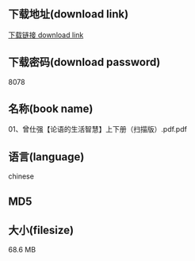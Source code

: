 ## 下载地址(download link)
[下载链接 download link](https://voluble-croquembouche-d321dc.netlify.app/?s=01%E3%80%81%E6%9B%BE%E4%BB%95%E5%BC%BA%E3%80%90%E8%AE%BA%E8%AF%AD%E7%9A%84%E7%94%9F%E6%B4%BB%E6%99%BA%E6%85%A7%E3%80%91%E4%B8%8A%E4%B8%8B%E5%86%8C%EF%BC%88%E6%89%AB%E6%8F%8F%E7%89%88%EF%BC%89.pdf)

## 下载密码(download password)
8078

## 名称(book name)
01、曾仕强【论语的生活智慧】上下册（扫描版）.pdf.pdf

## 语言(language)
chinese

## MD5


## 大小(filesize)
68.6 MB
